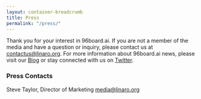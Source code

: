 ```yaml
---
layout: container-breadcrumb
title: Press
permalink: "/press/"
---
```

Thank you for your interest in 96board.ai. If you are not a member of the media and have a question or inquiry, please contact us at [contactus@linaro.org](mailto:contactus@linaro.org). For more information about 96board.ai news, please visit our [Blog](https://www.linaro.org/blog/) or stay connected with us on [Twitter](http://twitter.com/96boards "Linaro on Twitter").

### Press Contacts

Steve Taylor, Director of Marketing [media@linaro.org](mailto:steve.taylor@linaro.org)
